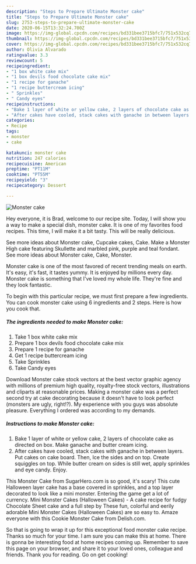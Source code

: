 ```yaml
---
description: "Steps to Prepare Ultimate Monster cake"
title: "Steps to Prepare Ultimate Monster cake"
slug: 2753-steps-to-prepare-ultimate-monster-cake
date: 2020-06-15T13:32:24.700Z
image: https://img-global.cpcdn.com/recipes/bd331bee3715bfc7/751x532cq70/monster-cake-recipe-main-photo.jpg
thumbnail: https://img-global.cpcdn.com/recipes/bd331bee3715bfc7/751x532cq70/monster-cake-recipe-main-photo.jpg
cover: https://img-global.cpcdn.com/recipes/bd331bee3715bfc7/751x532cq70/monster-cake-recipe-main-photo.jpg
author: Olivia Alvarado
ratingvalue: 3.3
reviewcount: 5
recipeingredient:
- "1 box white cake mix"
- "1 box devils food chocolate cake mix"
- "1 recipe for ganache"
- "1 recipe buttercream icing"
- " Sprinkles"
- " Candy eyes"
recipeinstructions:
- "Bake 1 layer of white or yellow cake, 2 layers of chocolate cake as directed on box. Make ganache and butter cream icing."
- "After cakes have cooled, stack cakes with ganache in between layers. Put cakes on cake board. Then, Ice the sides and on top. Create squiggles on top. While butter cream on sides is still wet, apply sprinkles and eye candy. Enjoy."
categories:
- Recipe
tags:
- monster
- cake

katakunci: monster cake 
nutrition: 247 calories
recipecuisine: American
preptime: "PT11M"
cooktime: "PT55M"
recipeyield: "3"
recipecategory: Dessert

---
```



![Monster cake](https://img-global.cpcdn.com/recipes/bd331bee3715bfc7/751x532cq70/monster-cake-recipe-main-photo.jpg)

Hey everyone, it is Brad, welcome to our recipe site. Today, I will show you a way to make a special dish, monster cake. It is one of my favorites food recipes. This time, I will make it a bit tasty. This will be really delicious.

See more ideas about Monster cake, Cupcake cakes, Cake. Make a Monster High cake featuring Skullette and marbled pink, purple and teal fondant. See more ideas about Monster cake, Cake, Monster.

Monster cake is one of the most favored of recent trending meals on earth. It's easy, it's fast, it tastes yummy. It is enjoyed by millions every day. Monster cake is something that I've loved my whole life. They're fine and they look fantastic.


To begin with this particular recipe, we must first prepare a few ingredients. You can cook monster cake using 6 ingredients and 2 steps. Here is how you cook that.

<!--inarticleads1-->

##### The ingredients needed to make Monster cake:

1. Take 1 box white cake mix
1. Prepare 1 box devils food chocolate cake mix
1. Prepare 1 recipe for ganache
1. Get 1 recipe buttercream icing
1. Take  Sprinkles
1. Take  Candy eyes


Download Monster cake stock vectors at the best vector graphic agency with millions of premium high quality, royalty-free stock vectors, illustrations and cliparts at reasonable prices. Making a monster cake was a perfect second try at cake decorating because it doesn&#39;t have to look perfect (monsters are ugly, right!?). My experience with you guys was absolute pleasure. Everything I ordered was according to my demands. 

<!--inarticleads2-->

##### Instructions to make Monster cake:

1. Bake 1 layer of white or yellow cake, 2 layers of chocolate cake as directed on box. Make ganache and butter cream icing.
1. After cakes have cooled, stack cakes with ganache in between layers. Put cakes on cake board. Then, Ice the sides and on top. Create squiggles on top. While butter cream on sides is still wet, apply sprinkles and eye candy. Enjoy.


This Monster Cake from SugarHero.com is so good, it&#39;s scary! This cute Halloween layer cake has a base covered in sprinkles, and a top layer decorated to look like a mini monster. Entering the game get a lot of currency. Mini Monster Cakes (Halloween Cakes) - A cake recipe for fudgy Chocolate Sheet cake and a full step by These fun, colorful and eerily adorable Mini Monster Cakes (Halloween Cakes) are so easy to. Amaze everyone with this Cookie Monster Cake from Delish.com. 

So that is going to wrap it up for this exceptional food monster cake recipe. Thanks so much for your time. I am sure you can make this at home. There is gonna be interesting food at home recipes coming up. Remember to save this page on your browser, and share it to your loved ones, colleague and friends. Thank you for reading. Go on get cooking!
